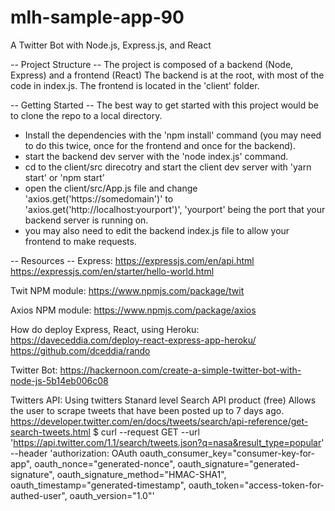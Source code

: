# mlh-sample-app-90
A Twitter Bot with Node.js, Express.js, and React

-- Project Structure --
The project is composed of a backend (Node, Express) and a frontend (React)
The backend is at the root, with most of the code in index.js.
The frontend is located in the 'client' folder. 

-- Getting Started --
The best way to get started with this project would be to clone the repo to a local directory.
- Install the dependencies with the 'npm install' command (you may need to do this twice, once for the frontend and once for the backend). 
- start the backend dev server with the 'node index.js' command.
- cd to the client/src direcotry and start the client dev server with 'yarn start' or 'npm start'
- open the client/src/App.js file and change 'axios.get('https://somedomain')' to 'axios.get('http://localhost:yourport')',
'yourport' being the port that your backend server is running on. 
- you may also need to edit the backend index.js file to allow your frontend to make requests. 

-- Resources --
Express:
https://expressjs.com/en/api.html
https://expressjs.com/en/starter/hello-world.html

Twit NPM module:
https://www.npmjs.com/package/twit

Axios NPM module:
https://www.npmjs.com/package/axios

How do deploy Express, React, using Heroku:
https://daveceddia.com/deploy-react-express-app-heroku/
https://github.com/dceddia/rando

Twitter Bot:
https://hackernoon.com/create-a-simple-twitter-bot-with-node-js-5b14eb006c08

Twitters API:
Using twitters Stanard level Search API product (free)
Allows the user to scrape tweets that have been posted up to 7 days ago. 
https://developer.twitter.com/en/docs/tweets/search/api-reference/get-search-tweets.html
$ curl --request GET 
 --url 'https://api.twitter.com/1.1/search/tweets.json?q=nasa&result_type=popular' 
 --header 'authorization: OAuth oauth_consumer_key="consumer-key-for-app", 
 oauth_nonce="generated-nonce", oauth_signature="generated-signature", 
 oauth_signature_method="HMAC-SHA1", oauth_timestamp="generated-timestamp", 
 oauth_token="access-token-for-authed-user", oauth_version="1.0"'
